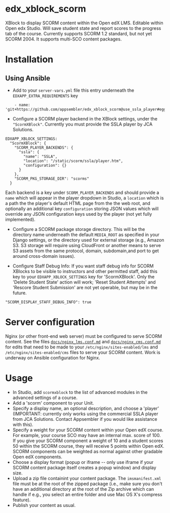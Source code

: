 edx_xblock_scorm
=========================

XBlock to display SCORM content within the Open edX LMS.  Editable within Open edx Studio. Will save student state and report scores to the progress tab of the course.
Currently supports SCORM 1.2 standard, but not yet SCORM 2004.  It supports multi-SCO content packages.  


# Installation

## Using Ansible

* Add to your `server-vars.yml` file this entry underneath the `EDXAPP_EXTRA_REQUIREMENTS` key
    
```
    - name: 'git+https://github.com/appsembler/edx_xblock_scorm@use_ssla_player#egg=scormxblock'
```

* Configure a SCORM player backend in the XBlock settings, under the `"ScormXBlock"`.  Currently you must provide the SSLA player by JCA Solutions. 

```
EDXAPP_XBLOCK_SETTINGS:
  "ScormXBlock": {
    "SCORM_PLAYER_BACKENDS": {
      "ssla": {
        "name": "SSLA",
        "location": "/static/scorm/ssla/player.htm",
        "configuration": {}
      }
    },
    "SCORM_PKG_STORAGE_DIR": "scorms"
  }
```

Each backend is a key under `SCORM_PLAYER_BACKENDS` and should provide a `name` which will appear in the player dropdown in Studio, a `location` which is a path the the player's default HTML page from the the web root, and optionally an additional key `configuration` storing JSON values which will override any JSON configuration keys used by the player (not yet fully implemented).

* Configure a SCORM package storage directory.  This will be the directory name underneath the default `MEDIA_ROOT` as specified in your Django settings, or the directory used for external storage (e.g., Amazon S3.  S3 storage will require using CloudFront or another means to serve S3 assets from the same protocol, domain, subdomain,and port to get around cross-domain issues).

* Configure Staff Debug Info: If you want staff debug info for SCORM XBlocks to be visible to instructors and other permitted staff, add this key to your `EDXAPP_XBLOCK_SETTINGS` key for 'ScormXBlock'.  Only the 'Delete Student State' action will work; 'Reset Student Attempts' and 'Rescore Student Submission' are not yet operable, but may be in the future.

```    
"SCORM_DISPLAY_STAFF_DEBUG_INFO": true
```


# Server configuration

Nginx (or other front-end web server) must be configured to serve SCORM content. See the files [`docs/nginx_lms.conf.md`](docs/nginx_lms.conf.md) and [`docs/nginx_cms.conf.md`](docs/nginx_cms.conf.md)  for edits that need to be made to your `/etc/nginx/sites-enabled/lms` and `/etc/nginx/sites-enabled/cms` files to serve your SCORM content.  Work is underway on Ansible configuration for Nginx.

# Usage
* In Studio, add `scormxblock` to the list of advanced modules in the advanced settings of a course.
* Add a 'scorm' component to your Unit. 
* Specify a display name, an optional description, and choose a 'player' (IMPORTANT: currently only works using the commercial SSLA player from JCA Solutions.  Contact Appsembler if you would like assistance with this).  
* Specify a weight for your SCORM content within your Open edX course.  For example, your course SCO may have an internal max. score of 100.  If you give your SCORM component a weight of 10 and a student scores 50 within the SCORM course, they will receive 5 points within Open edX.  SCORM components can be weighted as normal against other gradable Open edX components.
* Choose a display format (popup or iframe -- only use iframe if your SCORM content package itself creates a popup window) and display size.   
* Upload a zip file containint your content package.  The `imsmanifest.xml` file must be at the root of the zipped package (i.e., make sure you don't have an additional directory at the root of the Zip archive which can handle if e.g., you select an entire folder and use Mac OS X's compress feature).
* Publish your content as usual.



